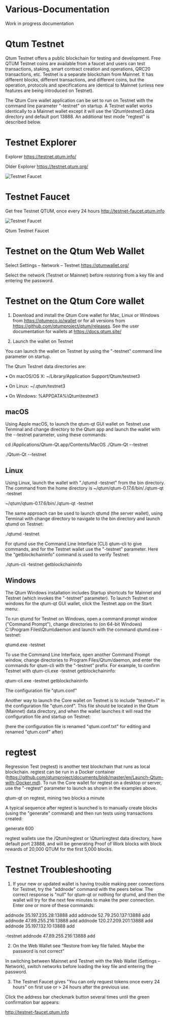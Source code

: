 # Various-Documentation
Work in progress documentation

# Qtum Testnet

Qtum Testnet offers a public blockchain for testing and development. Free QTUM Testnet coins are available from a faucet and users can test transactions, staking, smart contract creation and operations, QRC20 transactions, etc. Testnet is a separate blockchain from Mainnet. It has different blocks, different transactions, and different coins, but the operation, protocols and specifications are identical to Mainnet (unless new features are being introduced on Testnet).

The Qtum Core wallet application can be set to run on Testnet with the command line parameter "-testnet" on startup. A Testnet wallet works identically to a Mainnet wallet except it will use the \Qtum\testnet3 data directory and default port 13888. An additional test mode "regtest" is described below.

# Testnet Explorer

Explorer https://testnet.qtum.info/

Older Explorer https://testnet.qtum.org/

![Testnet Faucet](https://github.com/JB395/Various-Documentation/blob/master/12.%20Addnode.jpg)

# Testnet Faucet

Get free Testnet QTUM, once every 24 hours http://testnet-faucet.qtum.info

![Testnet Faucet](url)
 
Qtum Testnet Faucet

# Testnet on the Qtum Web Wallet

Select Settings – Network – Testnet https://qtumwallet.org/

Select the network (Testnet or Mainnet) before restoring from a key file and entering the password.


# Testnet on the Qtum Core wallet

1. Download and install the Qtum Core wallet for Mac, Linux or Windows from https://qtumeco.io/wallet or for all versions from https://github.com/qtumproject/qtum/releases. See the user documentation for wallets at https://docs.qtum.site/

2. Launch the wallet on Testnet

You can launch the wallet on Testnet by using the "-testnet" command line parameter on startup.

The Qtum Testnet data directories are:

•	On macOS/OS X: ~/Library/Application Support/Qtum/testnet3

•	On Linux: ~/.qtum/testnet3

•	On Windows: %APPDATA%\Qtum\testnet3

## macOS

Using Apple macOS, to launch the qtum-qt GUI wallet on Testnet use Terminal and change directory to the Qtum app and launch the wallet with the --testnet parameter, using these commands:

cd /Applications/Qtum-Qt.app/Contents/MacOS
./Qtum-Qt --testnet

 
./Qtum-Qt --testnet


## Linux

Using Linux, launch the wallet with "./qtumd -testnet" from the bin directory. The command from the home directory is
~/qtum/qtum-0.17.6/bin/./qtum-qt -testnet

 
~/qtum/qtum-0.17.6/bin/./qtum-qt -testnet

The same approach can be used to launch qtumd (the server wallet), using Terminal with change directory to navigate to the bin directory and launch qtumd on Testnet:

 
./qtumd -testnet

For qtumd use the Command Line Interface (CLI) qtum-cli to give commands, and for the Testnet wallet use the "-testnet" parameter. Here the "getblockchaininfo" command is used to verify Testnet:

 
./qtum-cli -testnet getblockchaininfo


## Windows

The Qtum Windows installation includes Startup shortcuts for Mainnet and Testnet (which invokes the "-testnet" parameter). To launch Testnet on windows for the qtum-qt GUI wallet, click the Testnet app on the Start menu:

 

To run qtumd for Testnet on Windows, open a command prompt window ("Command Prompt"), change directories to (on 64-bit Windows) C:\Program Files\Qtum\daemon and launch with the command qtumd.exe -testnet:

 
qtumd.exe -testnet

To use the Command Line Interface, open another Command Prompt window, change directories to Program Files/Qtum/daemon, and enter the commands for qtum-cli with the "-testnet" prefix. For example, to confirm Testnet with qtum-cli.exe -testnet getblockchaininfo:

 
qtum-cli.exe -testnet getblockchaininfo

The configuration file "qtum.conf"

Another way to launch the Core wallet on Testnet is to include "testnet=1" in the configuration file "qtum.conf". This file should be located in the Qtum (Mainnet) data directory, and when the wallet launches it will read the configuration file and startup on Testnet:

 
(here the configuration file is renamed "qtum.conf.txt" for editing and renamed "qtum.conf" after)

# regtest

Regression Test (regtest) is another test blockchain that runs as local blockchain. regtest can be run in a Docker container (https://github.com/qtumproject/documents/blob/master/en/Launch-Qtum-with-Docker.md). To run the Core wallet for regtest on a desktop or server, use the "-regtest" parameter to launch as shown in the examples above.

 
qtum-qt on regtest, mining two blocks a minute

A typical sequence after regtest is launched is to manually create blocks (using the "generate" command) and then run tests using transactions created:

 
generate 600

regtest wallets use the /Qtum/regtest or \Qtum\regtest data directory, have default port 23888, and will be generating Proof of Work blocks with block rewards of 20,000 QTUM for the first 5,000 blocks.



# Testnet Troubleshooting

1. If your new or updated wallet is having trouble making peer connections for Testnet, try the "addnode" command with the peers below. The correct response is "null" for qtum-qt or nothing for qtumd, and then the wallet will try for the next few minutes to make the peer connection. Enter one or more of these commands:

addnode 35.197.235.28:13888 add
addnode 52.79.250.137:13888 add
addnode 47.89.255.216:13888 add
addnode 120.27.209.201:13888 add
addnode 35.197.132.10:13888 add

 
-testnet addnode 47.89.255.216:13888 add

2. On the Web Wallet see “Restore from key file failed. Maybe the password is not correct”

In switching between Mainnet and Testnet with the Web Wallet (Settings – Network), switch networks before loading the key file and entering the password.

3. The Testnet Faucet gives "You can only request tokens once every 24 hours" on first use or > 24 hours after the previous use.

Click the address bar checkmark button several times until the green confirmation bar appears:

 
http://testnet-faucet.qtum.info




